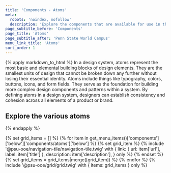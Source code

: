 ```yaml
---
title: 'Components - Atoms'
meta:
  robots: 'noindex, nofollow'
  description: 'Explore the components that are available for use in the design system.'
page_subtitle_before: 'Components'
page_title: 'Atoms'
page_subtitle_after: 'Penn State World Campus'
menu_link_title: 'Atoms'
sort_order: 1
---
```


{% apply markdown_to_html %}
  In a design system, atoms represent the most basic and elemental building blocks of design elements. They are the smallest units of design that cannot be broken down any further without losing their essential identity. Atoms include things like typography, colors, buttons, icons, and form fields. They serve as the foundation for building more complex design components and patterns within a system. By defining atoms in a design system, designers can establish consistency and cohesion across all elements of a product or brand.
  ## Explore the various atoms
{% endapply %}

{% set grid_items = [] %}
{% for item in get_menu_items()['components']['below']['components/atoms']['below'] %}
  {% set grid_item %}
    {% include '@psu-ooe/navigation-tile/navigation-tile.twig' with {
      link: { url: item['url'], label: item['title'] },
      description: item['description'],
    } only %}
  {% endset %}
  {% set grid_items = grid_items|merge([grid_item]) %}
{% endfor %}
{% include '@psu-ooe/grid/grid.twig' with {
items: grid_items
} only %}